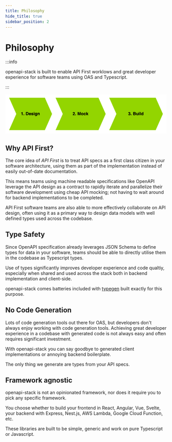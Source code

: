 ```yaml
---
title: Philosophy
hide_title: true
sidebar_position: 2
---
```


# Philosophy

:::info

openapi-stack is built to enable API First worklows and great developer experience for software teams using OAS and Typescript.

:::

<div className="text-center">
<img alt="API First Cycle" src="/img/openapi-stack.drawio.png" />
</div>

## Why API First?

The core idea of _API First_ is to treat API specs as a first class citizen in your software architecture, using them as part of the implementation instead of easily out-of-date documentation.

This means teams using machine readable specifications like OpenAPI leverage the API design as a contract to rapidly iterate and parallelize their software development using cheap API mocking; not having to wait around for backend implementations to be completed.

API First software teams are also able to more effectively collaborate on API design, often using it as a primary way to design data models with well defined types used across the codebase.

## Type Safety

Since OpenAPI specification already leverages JSON Schema to define types for data in your software, teams should be able to directly utilise them in the codebase as Typescript types.

Use of types significantly improves developer experience and code qualtiy, especially when shared and used across the stack both in backend implementation and client-side.

openapi-stack comes batteries included with [typegen](/docs/openapi-client-axios/typegen) built exactly for this purpose.

## No Code Generation

Lots of code generation tools out there for OAS, but developers don't always enjoy working with code generation tools. Achieving great developer experience in a codebase with generated code is not always easy and often requires significant investment.

With openapi-stack you can say goodbye to generated client implementations or annoying backend boilerplate.

The only thing we generate are types from your API specs.

## Framework agnostic

openapi-stack is not an opinionated framework, nor does it require you to pick any specific framework.

You choose whether to build your frontend in React, Angular, Vue, Svelte, your backend with Express, Nest.js, AWS Lambda, Google Cloud Function, etc.

These libraries are built to be simple, generic and work on pure Typescript or Javascript.
